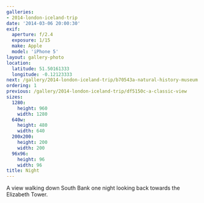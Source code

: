 ```yaml
---
galleries:
- 2014-london-iceland-trip
date: '2014-03-06 20:00:30'
exif:
  aperture: f/2.4
  exposure: 1/15
  make: Apple
  model: 'iPhone 5'
layout: gallery-photo
location:
  latitude: 51.50161333
  longitude: -0.12123333
next: /gallery/2014-london-iceland-trip/b70543a-natural-history-museum
ordering: 1
previous: /gallery/2014-london-iceland-trip/df5150c-a-classic-view
sizes:
  1280:
    height: 960
    width: 1280
  640w:
    height: 480
    width: 640
  200x200:
    height: 200
    width: 200
  96x96:
    height: 96
    width: 96
title: Night
---
```


A view walking down South Bank one night looking back towards the Elizabeth Tower.
